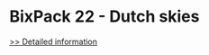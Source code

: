 # BixPack 22 - Dutch skies
[>> Detailed information](https://secure.shareit.com/shareit/product.html?productid=300773198&affiliateid=200057808)